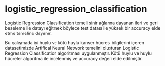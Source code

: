 # logistic_regression_classification


Logistic Regression Claasification temeli sinir ağlarına dayanan ileri ve geri beseleme ile datayı eğitmek böylece test datası ile yüksek bir accuracy elde etme tameline dayanır.  





Bu çalışmada iyi huylu ve kötü huylu kanser hücresi bilgilerini içeren datasetimizde Artifical Neural Network temelini oluşturan Logistic Regression Classification algoritması uygulanmıştır. 
Kötü huylu ve huylu hücreler algoritma ile incelenmiş ve accuracy değeri elde edilmiştir.
